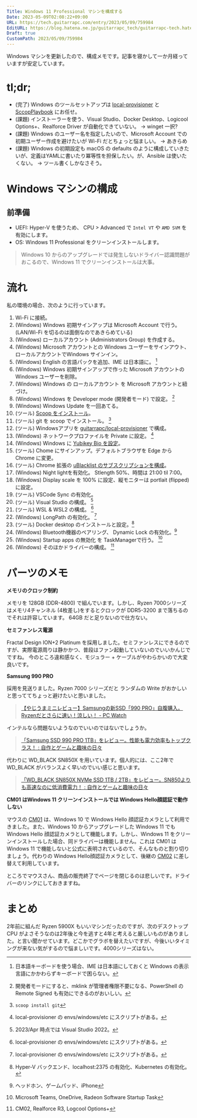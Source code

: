 ```yaml
---
Title: Windows 11 Professional マシンを構成する
Date: 2023-05-09T02:08:22+09:00
URL: https://tech.guitarrapc.com/entry/2023/05/09/759984
EditURL: https://blog.hatena.ne.jp/guitarrapc_tech/guitarrapc-tech.hatenablog.com/atom/entry/4207575160647289979
Draft: true
CustomPath: 2023/05/09/759984
---
```


Windows マシンを更新したので、構成メモです。記事を寝かして一か月経っていますが安定しています。

# tl;dr;

- (完了) Windows のツールセットアップは [local-provisioner](https://github.com/guitarrapc/local-provisioner) と [SccopPlaybook](https://github.com/guitarrapc/ScoopPlaybook) にお任せ。
- (課題) インストーラーを使う、Visual Studio、Docker Desktop、Logicool Options+、Realforce Driver が自動化できていない。 -> winget 一択?
- (課題) Windows のユーザー名を指定したいので、Microsoft Account での初期ユーザー作成を避けたいが Wi-Fi だとちょっと悩ましい。 -> あきらめ
- (課題) Windows の初期設定も macOS の defaults のように構成していきたいが、定義はYAMLに書いたり冪等性を担保したい。が、Ansible は使いたくない。 -> ツール書くしかなさそう。

# Windows マシンの構成

## 前準備

- UEFI: Hyper-V を使うため、 CPU > Advanced で `Intel VT` や `AMD SVM` を有効にします。
- OS: Windows 11 Professional をクリーンインストールします。

> Windows 10 からのアップグレードでは発生しないドライバー認識問題がおこるので、Windows 11 でクリーンインストールは大事。

# 流れ

私の環境の場合、次のように行っています。

1. Wi-Fi に接続。
2. (Windows) Windows 初期サインアップは Microsoft Account で行う。(LAN/Wi-Fi を切るのは面倒なのであきらめている)
3. (Windows) ローカルアカウント (Administrators Group) を作成する。
4. (Windows) Microsoft アカウントとの Windows ユーザーをサインアウト、ローカルアカウントでWindows サインイン。
5. (Windows) English の言語パックを追加、IME は日本語に。 [^1]
6. (Windows) Windows 初期サインアップで作った Microsoft アカウントの Windows ユーザーを削除。
7. (Windows) Windows の ローカルアカウント を Microsoft アカウントと紐づけ。
8. (Windows) Windows を Developer mode (開発者モード) で設定。 [^2]
9. (Windows) Windows Update を一回あてる。
10. (ツール) [Scoop をインストール](https://scoop.sh/)。
11. (ツール) git を scoop でインストール。 [^3]
12. (ツール) Windowsアプリを [guitarrapc/local-provisioner](https://github.com/guitarrapc/local-provisioner) で構成。
13. (Windows) ネットワークプロファイルを Private に設定。 [^4]
14. (Windows) Windows に [Yubikey Bio を設定](https://www.yubico.com/setup/yubikey-bio-series/)。
15. (ツール) Chome にサインアップ。デフォルトブラウザを Edge から Chrome に変更。
16. (ツール) Chrome 拡張の [uBlacklist のサブスクリプションを構成](https://github.com/guitarrapc/ublacklist-subscription)。
17. (Windows) Night lightを有効化。 Stlength 50%、時間は 21:00 til 7:00。
18. (Windows) Display scale を 100% に設定、縦モニターは portlait (flipped) に設定。
19. (ツール) VSCode Sync の有効化。
20. (ツール) Visual Studio の構成。 [^5]
21. (ツール) WSL & WSL2 の構成。 [^4]
22. (Windows) LongPath の有効化。 [^4]
23. (ツール) Docker desktop のインストールと設定。[^6]
24. (Windows) Bluetooth機器のペアリング、 Dynamic Lock の有効化。[^7]
25. (Windows) Startup apps の無効化 を TaskManagerで行う。 [^8]
26. (Windows) そのほかドライバーの構成。 [^9]

# パーツのメモ

**メモリのクロック制約**

メモリを 128GB (DDR-4800) で組んでいます。しかし、Ryzen 7000シリーズはメモリ4チャンネル (4枚差し)をするとクロックが DDR5-3200 まで落ちるのでそれは許容しています。
64GB だと足りないので仕方ない。

**セミファンレス電源**

Fractal Design ION+2 Platinum を採用しました。セミファンレスにできるのですが、実際電源周りは静かかつ、普段はファン起動していないのでいいかんじでですね。
今のところ違和感なく、モジュラー + ケーブルがやわらかいので大変良いです。

**Samsung 990 PRO**

採用を見送りました。Ryzen 7000 シリーズだと ランダムの Write がおかしいと思っててちょっと避けたいと思いました。

> [【やじうまミニレビュー】Samsungの新SSD「990 PRO」自腹購入。Ryzenだとさらに速い！涼しい！ - PC Watch](https://pc.watch.impress.co.jp/docs/column/yajiuma-mini-review/1470928.html)

インテルなら問題ないようなのでいいのではないでしょうか。

> [「Samsung SSD 990 PRO 1TB」をレビュー。性能も電力効率もトップクラス！ : 自作とゲームと趣味の日々](https://jisakuhibi.jp/review/samsung-ssd-990-pro-1tb)

代わりに WD_BLACK SN850X を用いています。個人的には、ここ2年で WD_BLACK がバランスよく早いのでいい感じと思います。

> [「WD_BLACK SN850X NVMe SSD 1TB / 2TB」をレビュー。SN850よりも高速なのに低消費電力！ : 自作とゲームと趣味の日々](https://jisakuhibi.jp/review/wd_black-sn850x-nvme-ssd-1tb-and-2tb)

**CM01 はWindows 11 クリーンインストールでは Windows Hello顔認証で動作しない**

マウスの [CM01](https://www2.mouse-jp.co.jp/ssl/user_support2/cm01/driver.asp) は、Windows 10 で Windows Hello 顔認証カメラとして利用できました。また、Windows 10 からアップグレードした Windows 11 でも Windows Hello 顔認証カメラとして機能します。しかし、Windows 11 をクリーンインストールした場合、同ドライバーは機能しません。これは CM01 は Windows 11 で機能しないと公式に表明されているので、そんなものと割り切りましょう。代わりの Windows Hello顔認証カメラとして、後継の [CM02](https://www2.mouse-jp.co.jp/ssl/user_support2/cm02/driver.asp) に差し替えて利用しています。

ところでマウスさん、商品の販売終了でページを閉じるのは悲しいです。ドライバーのリンクにしておきますね。


# まとめ

2年前に組んだ Ryzen 5900X もいいマシンだったのですが、次のデスクトップCPU がよさそうなのは2年後と今を逃すと4年と考えると厳しいものがありました。と言い聞かせています。どこかでグラボを替えたいですが、今後いいタイミングが来ない気がするので悩ましいです。4000シリーズはない。

[^1]: 日本語キーボードを使う場合、IME は日本語にしておくと Windows の表示言語にかかわらずキーボードで困らない。
[^2]: 開発者モードにすると、mklink が管理者権限不要になる、PowerShell のRemote Signed も有効にできるのがおいしい。
[^3]: `scoop install git`
[^4]: local-provisioner の envs/windows/etc にスクリプトがある。
[^5]: 2023/Apr 時点では Visual Studio 2022。
[^6]: Hyper-V バックエンド、localhost:2375 の有効化、Kubernetes の有効化。
[^7]: ヘッドホン、ゲームパッド、iPhone
[^8]: Microsoft Teams, OneDrive, Radeon Software Startup Task
[^9]: CM02, Realforce R3, Logcool Options+
